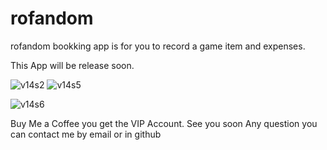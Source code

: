 # rofandom
rofandom bookking app is for you to record a game item and expenses.

This App will be release soon.

![v14s2](https://github.com/icebreakero/rofandom/assets/143504409/24811ed4-5387-402d-ad35-1c2b82b50989)
![v14s5](https://github.com/icebreakero/rofandom/assets/143504409/268e95ce-7bfc-461d-b69c-5ae83fa6b01c)


![v14s6](https://github.com/icebreakero/rofandom/assets/143504409/8ba5cdac-61da-4af8-aee3-2598a041000c)

Buy Me a Coffee you get the VIP Account.
See you soon
Any question you can contact me by email or in github
